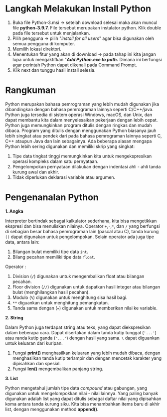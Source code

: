 # Langkah Melakukan Install Python

  1. Buka file Python-3.msi -> setelah download selesai maka akan muncul file **python-3.9.7.** File tersebut merupakan instalator python. Klik double pada file tersebut untuk menjalankan.
  2. Pilih pengguna -> pilih "_install for all users_" agar bisa digunakan oleh semua pengguna di komputer.
  3. Memilih lokasi direktori.
  4. Menentukan fitur yang akan di download -> pada tahap ini kita jangan lupa untuk mengaktifkan "**_Add Python.exe to path._** Dimana ini berfungsi agar perintah Python dapat dikenali pada Command Prompt.
  5. Klik next dan tunggu hasil install selesia.

# Rangkuman

  Python merupakan bahasa pemrograman yang lebih mudah digunakan jika dibandingkan dengan bahasa pemrograman lainnya seperti C/C++/java. Python juga tersedia di sistem operasi Windows, macOS, dan Unix, dan dapat membantu kita dalam menyelesaikan pekerjaan dengan lebih cepat. Python juga memungkinkan program ditulis dengan ringkas dan mudah dibaca. Program yang ditulis dengan menggunakan Python biasanya jauh lebih singkat atau pendek dari pada bahasa pemrograman lainnya seperti C, C++ ataupun Java dan lain sebagainya. Ada beberapa alasan mengapa Python lebih sering digunakan dan memiliki skrip yang singkat:
   
  1. Tipe data tingkat tinggi memungkinkan kita untuk mengekspresikan operasi kompleks dalam satu pernyataan.
  2. Pengelompokan pernyataan dilakukan dengan indentasi ahli - ahli tanda kurung awal dan akhir.
  3. Tidak diperlukan deklarasi variable atau argumen.

# Pengenanalan Python

**1. Angka**
     
  Interpreter bertindak sebagai kalkulator sederhana, kita bisa mengetikkan ekspresi dan bisa menuliskan nilainya. Operator `+`,`-`,`*`, dan `/` yang berfungsi di sebagian besar bahasa pemrograman lain (pascal atau C), tanda kurung `()` dapat digunakan untuk pengelompokan. Selain operator ada juga tipe data, antara lain:
  
  1. Bilangan bulat memiliki tipe data `int`.
  2. Bilang pecahan memiliki tipe data `float`.

  Operator :
  1. Division (`/`) digunakan untuk mengembalikan float atau bilangan pecahan.
  2. Floor division (`//`) digunakan untuk dapatkan hasil integer atau bilangan bulat (menghilangkan hasil pecahan).
  3. Modulo (`%`) digunakan untuk menghitung sisa hasil bagi.
  4. `**` diguankan untuk menghitung pemangkatan.
  5. Tanda sama dengan (`=`) digunakan untuk memberikan nilai ke variable.

**2. String**

   Dalam Python juga terdapat string atau teks, yang dapat diekspresikan dalam beberapa cara. Dapat disertakan dalam tanda kutip tunggal (`'...'`) atau randa kutip ganda (`"..."`) dengan hasil yang sama. `\` dapat diguankan untuk keluaran dari kuripan.
   
   1. Fungsi **print()** menghasilkan keluaran yang lebih mudah dibaca, dengan menghasilkan tanda kutip terlampir dan dengan mencetak karakter yang dipisahkan dan spesial.
   2. Fungsi **len()** mengembalikan panjang string.
   
**3. List**

  Python mengetahui jumlah tipe data _compound_ atau gabungan, yang digunakan untuk mengelompokkan nilai - nilai lainnya. Yang paling banyak digunakan adalah list yang dapat ditulis sebagai daftar nilai yang dipisahkan koma antara tanda kurung siku. Kita bisa menambahkan items baru di akhir list, dengan menggunakan method **append()**.
